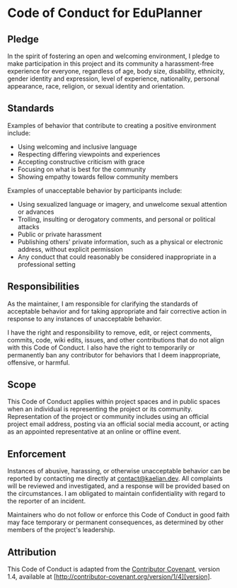 # Code of Conduct for EduPlanner

## Pledge

In the spirit of fostering an open and welcoming environment, I pledge to make participation in this project and its community a harassment-free experience for everyone, regardless of age, body size, disability, ethnicity, gender identity and expression, level of experience, nationality, personal appearance, race, religion, or sexual identity and orientation.

## Standards

Examples of behavior that contribute to creating a positive environment include:

* Using welcoming and inclusive language
* Respecting differing viewpoints and experiences
* Accepting constructive criticism with grace
* Focusing on what is best for the community
* Showing empathy towards fellow community members

Examples of unacceptable behavior by participants include:

* Using sexualized language or imagery, and unwelcome sexual attention or advances
* Trolling, insulting or derogatory comments, and personal or political attacks
* Public or private harassment
* Publishing others' private information, such as a physical or electronic address, without explicit permission
* Any conduct that could reasonably be considered inappropriate in a professional setting

## Responsibilities

As the maintainer, I am responsible for clarifying the standards of acceptable behavior and for taking appropriate and fair corrective action in response to any instances of unacceptable behavior.

I have the right and responsibility to remove, edit, or reject comments, commits, code, wiki edits, issues, and other contributions that do not align with this Code of Conduct. I also have the right to temporarily or permanently ban any contributor for behaviors that I deem inappropriate, offensive, or harmful.

## Scope

This Code of Conduct applies within project spaces and in public spaces when an individual is representing the project or its community. Representation of the project or community includes using an official project email address, posting via an official social media account, or acting as an appointed representative at an online or offline event.

## Enforcement

Instances of abusive, harassing, or otherwise unacceptable behavior can be reported by contacting me directly at [contact@kaelian.dev](mailto:contact@kaelian.dev). All complaints will be reviewed and investigated, and a response will be provided based on the circumstances. I am obligated to maintain confidentiality with regard to the reporter of an incident.

Maintainers who do not follow or enforce this Code of Conduct in good faith may face temporary or permanent consequences, as determined by other members of the project's leadership.

## Attribution

This Code of Conduct is adapted from the [Contributor Covenant][homepage], version 1.4, available at [http://contributor-covenant.org/version/1/4][version].

[homepage]: http://contributor-covenant.org  
[version]: http://contributor-covenant.org/version/1/4/
